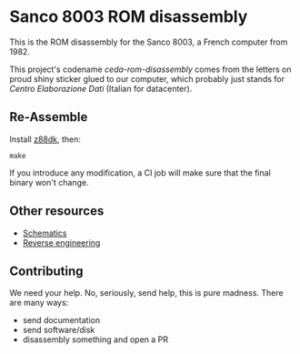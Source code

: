 # Sanco 8003 ROM disassembly
This is the ROM disassembly for the Sanco 8003, a French computer from 1982.

This project's codename _ceda-rom-disassembly_ comes from the letters on proud shiny sticker glued to our computer, which probably just stands for _Centro Elaborazione Dati_ (Italian for datacenter).

## Re-Assemble
Install [z88dk](https://github.com/z88dk/z88dk), then:
```
make
```

If you introduce any modification, a CI job will make sure that the final binary won't change.

## Other resources
- [Schematics](https://github.com/GLGPrograms/ceda-schematics)
- [Reverse engineering](https://retrofficina.glgprograms.it/doku.php?id=sanco8001)

## Contributing
We need your help. No, seriously, send help, this is pure madness. There are many ways:
- send documentation
- send software/disk
- disassembly something and open a PR

